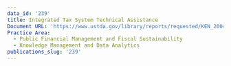 ```yaml
---
data_id: '239'
title: Integrated Tax System Technical Assistance
Document URL: 'https://www.ustda.gov/library/reports/requested/KEN_200410042A_v2.pdf'
Practice Area:
  - Public Financial Management and Fiscal Sustainability
  - Knowledge Management and Data Analytics
publications_slug: '239'
---
```

